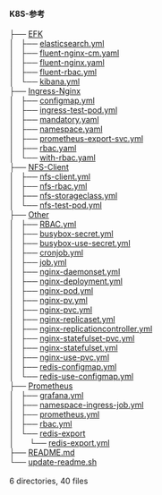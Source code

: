<h4>K8S-参考</h4>
	├── <a href="https://github.com/opsxin/k8s-yaml/blob/master/EFK/">EFK</a><br>
	│   ├── <a href="https://github.com/opsxin/k8s-yaml/blob/master/EFK/elasticsearch.yml">elasticsearch.yml</a><br>
	│   ├── <a href="https://github.com/opsxin/k8s-yaml/blob/master/EFK/fluent-nginx-cm.yaml">fluent-nginx-cm.yaml</a><br>
	│   ├── <a href="https://github.com/opsxin/k8s-yaml/blob/master/EFK/fluent-nginx.yaml">fluent-nginx.yaml</a><br>
	│   ├── <a href="https://github.com/opsxin/k8s-yaml/blob/master/EFK/fluent-rbac.yml">fluent-rbac.yml</a><br>
	│   └── <a href="https://github.com/opsxin/k8s-yaml/blob/master/EFK/kibana.yml">kibana.yml</a><br>
	├── <a href="https://github.com/opsxin/k8s-yaml/blob/master/Ingress-Nginx/">Ingress-Nginx</a><br>
	│   ├── <a href="https://github.com/opsxin/k8s-yaml/blob/master/Ingress-Nginx/configmap.yml">configmap.yml</a><br>
	│   ├── <a href="https://github.com/opsxin/k8s-yaml/blob/master/Ingress-Nginx/ingress-test-pod.yml">ingress-test-pod.yml</a><br>
	│   ├── <a href="https://github.com/opsxin/k8s-yaml/blob/master/Ingress-Nginx/mandatory.yaml">mandatory.yaml</a><br>
	│   ├── <a href="https://github.com/opsxin/k8s-yaml/blob/master/Ingress-Nginx/namespace.yaml">namespace.yaml</a><br>
	│   ├── <a href="https://github.com/opsxin/k8s-yaml/blob/master/Ingress-Nginx/prometheus-export-svc.yml">prometheus-export-svc.yml</a><br>
	│   ├── <a href="https://github.com/opsxin/k8s-yaml/blob/master/Ingress-Nginx/rbac.yaml">rbac.yaml</a><br>
	│   └── <a href="https://github.com/opsxin/k8s-yaml/blob/master/Ingress-Nginx/with-rbac.yaml">with-rbac.yaml</a><br>
	├── <a href="https://github.com/opsxin/k8s-yaml/blob/master/NFS-Client/">NFS-Client</a><br>
	│   ├── <a href="https://github.com/opsxin/k8s-yaml/blob/master/NFS-Client/nfs-client.yml">nfs-client.yml</a><br>
	│   ├── <a href="https://github.com/opsxin/k8s-yaml/blob/master/NFS-Client/nfs-rbac.yml">nfs-rbac.yml</a><br>
	│   ├── <a href="https://github.com/opsxin/k8s-yaml/blob/master/NFS-Client/nfs-storageclass.yml">nfs-storageclass.yml</a><br>
	│   └── <a href="https://github.com/opsxin/k8s-yaml/blob/master/NFS-Client/nfs-test-pod.yml">nfs-test-pod.yml</a><br>
	├── <a href="https://github.com/opsxin/k8s-yaml/blob/master/Other/">Other</a><br>
	│   ├── <a href="https://github.com/opsxin/k8s-yaml/blob/master/Other/RBAC.yml">RBAC.yml</a><br>
	│   ├── <a href="https://github.com/opsxin/k8s-yaml/blob/master/Other/busybox-secret.yml">busybox-secret.yml</a><br>
	│   ├── <a href="https://github.com/opsxin/k8s-yaml/blob/master/Other/busybox-use-secret.yml">busybox-use-secret.yml</a><br>
	│   ├── <a href="https://github.com/opsxin/k8s-yaml/blob/master/Other/cronjob.yml">cronjob.yml</a><br>
	│   ├── <a href="https://github.com/opsxin/k8s-yaml/blob/master/Other/job.yml">job.yml</a><br>
	│   ├── <a href="https://github.com/opsxin/k8s-yaml/blob/master/Other/nginx-daemonset.yml">nginx-daemonset.yml</a><br>
	│   ├── <a href="https://github.com/opsxin/k8s-yaml/blob/master/Other/nginx-deployment.yml">nginx-deployment.yml</a><br>
	│   ├── <a href="https://github.com/opsxin/k8s-yaml/blob/master/Other/nginx-pod.yml">nginx-pod.yml</a><br>
	│   ├── <a href="https://github.com/opsxin/k8s-yaml/blob/master/Other/nginx-pv.yml">nginx-pv.yml</a><br>
	│   ├── <a href="https://github.com/opsxin/k8s-yaml/blob/master/Other/nginx-pvc.yml">nginx-pvc.yml</a><br>
	│   ├── <a href="https://github.com/opsxin/k8s-yaml/blob/master/Other/nginx-replicaset.yml">nginx-replicaset.yml</a><br>
	│   ├── <a href="https://github.com/opsxin/k8s-yaml/blob/master/Other/nginx-replicationcontroller.yml">nginx-replicationcontroller.yml</a><br>
	│   ├── <a href="https://github.com/opsxin/k8s-yaml/blob/master/Other/nginx-statefulset-pvc.yml">nginx-statefulset-pvc.yml</a><br>
	│   ├── <a href="https://github.com/opsxin/k8s-yaml/blob/master/Other/nginx-statefulset.yml">nginx-statefulset.yml</a><br>
	│   ├── <a href="https://github.com/opsxin/k8s-yaml/blob/master/Other/nginx-use-pvc.yml">nginx-use-pvc.yml</a><br>
	│   ├── <a href="https://github.com/opsxin/k8s-yaml/blob/master/Other/redis-configmap.yml">redis-configmap.yml</a><br>
	│   └── <a href="https://github.com/opsxin/k8s-yaml/blob/master/Other/redis-use-configmap.yml">redis-use-configmap.yml</a><br>
	├── <a href="https://github.com/opsxin/k8s-yaml/blob/master/Prometheus/">Prometheus</a><br>
	│   ├── <a href="https://github.com/opsxin/k8s-yaml/blob/master/Prometheus/grafana.yml">grafana.yml</a><br>
	│   ├── <a href="https://github.com/opsxin/k8s-yaml/blob/master/Prometheus/namespace-ingress-job.yml">namespace-ingress-job.yml</a><br>
	│   ├── <a href="https://github.com/opsxin/k8s-yaml/blob/master/Prometheus/prometheus.yml">prometheus.yml</a><br>
	│   ├── <a href="https://github.com/opsxin/k8s-yaml/blob/master/Prometheus/rbac.yml">rbac.yml</a><br>
	│   └── <a href="https://github.com/opsxin/k8s-yaml/blob/master/Prometheus/redis-export/">redis-export</a><br>
	│   &nbsp;&nbsp;&nbsp; └── <a href="https://github.com/opsxin/k8s-yaml/blob/master/Prometheus/redis-export/redis-export.yml">redis-export.yml</a><br>
	├── <a href="https://github.com/opsxin/k8s-yaml/blob/master/README.md">README.md</a><br>
	└── <a href="https://github.com/opsxin/k8s-yaml/blob/master/update-readme.sh">update-readme.sh</a><br>
<br/>6 directories, 40 files
